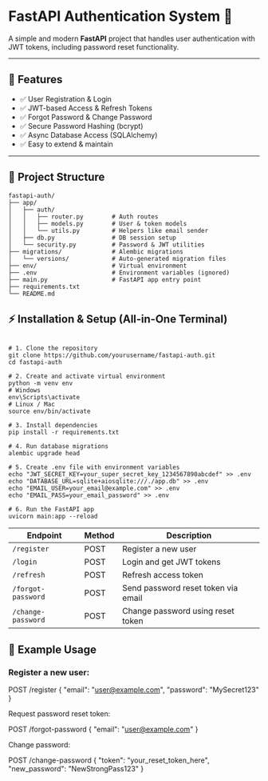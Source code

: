 # FastAPI Authentication System 🚀

A simple and modern **FastAPI** project that handles user authentication with JWT tokens, including password reset functionality.

---

## 🌟 Features

- ✅ User Registration & Login  
- ✅ JWT-based Access & Refresh Tokens  
- ✅ Forgot Password & Change Password  
- ✅ Secure Password Hashing (bcrypt)  
- ✅ Async Database Access (SQLAlchemy)  
- ✅ Easy to extend & maintain  

---

## 📂 Project Structure

```text
fastapi-auth/
├── app/
│   ├── auth/
│   │   ├── router.py        # Auth routes
│   │   ├── models.py        # User & token models
│   │   └── utils.py         # Helpers like email sender
│   ├── db.py                # DB session setup
│   └── security.py          # Password & JWT utilities
├── migrations/              # Alembic migrations
│   └── versions/            # Auto-generated migration files
├── env/                     # Virtual environment
├── .env                     # Environment variables (ignored)
├── main.py                  # FastAPI app entry point
├── requirements.txt
└── README.md
```

## ⚡ Installation & Setup (All-in-One Terminal)

``` text 

# 1. Clone the repository
git clone https://github.com/yourusername/fastapi-auth.git
cd fastapi-auth

# 2. Create and activate virtual environment
python -m venv env
# Windows
env\Scripts\activate
# Linux / Mac
source env/bin/activate

# 3. Install dependencies
pip install -r requirements.txt

# 4. Run database migrations
alembic upgrade head

# 5. Create .env file with environment variables
echo "JWT_SECRET_KEY=your_super_secret_key_1234567890abcdef" >> .env
echo "DATABASE_URL=sqlite+aiosqlite:///./app.db" >> .env
echo "EMAIL_USER=your_email@example.com" >> .env
echo "EMAIL_PASS=your_email_password" >> .env

# 6. Run the FastAPI app
uvicorn main:app --reload

```

| Endpoint           | Method | Description                         |
| ------------------ | ------ | ----------------------------------- |
| `/register`        | POST   | Register a new user                 |
| `/login`           | POST   | Login and get JWT tokens            |
| `/refresh`         | POST   | Refresh access token                |
| `/forgot-password` | POST   | Send password reset token via email |
| `/change-password` | POST   | Change password using reset token   |

## 📝 Example Usage

### Register a new user:

POST /register
{
  "email": "user@example.com",
  "password": "MySecret123"
}

Request password reset token:

POST /forgot-password
{
  "email": "user@example.com"
}


Change password:

POST /change-password
{
  "token": "your_reset_token_here",
  "new_password": "NewStrongPass123"
}


